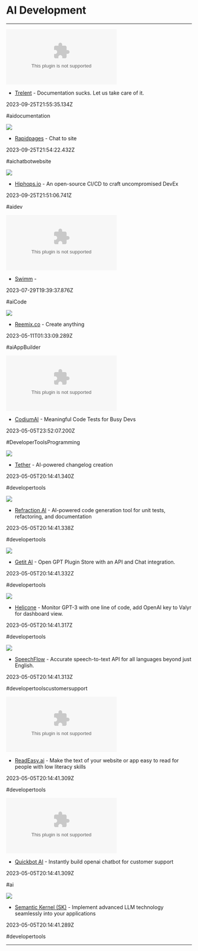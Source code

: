 # AI  Development

---

![](https://rdl.ink/render/https%3A%2F%2Ftrelent.com)

- [Trelent](https://trelent.com) - Documentation sucks. Let us take care of it.

2023-09-25T21:55:35.134Z

#aidocumentation

![](https://rdl.ink/render/https%3A%2F%2Fwww.rapidpages.io%2Fnew)

- [Rapidpages](https://www.rapidpages.io/new) - Chat to site

2023-09-25T21:54:22.432Z

#aichatbotwebsite

![](https://assets-global.website-files.com/636ce0177a5de69d9c2b37e4/650872ac1b7622863e8c4cdf_Casey-OG-img.jpg)

- [Hiphops.io](https://www.hiphops.io) - An open-source CI/CD to craft uncompromised DevEx

2023-09-25T21:51:06.741Z

#aidev

![](https://rdl.ink/render/https%3A%2F%2Fswimm.ai)

- [Swimm](https://swimm.ai) - 

2023-07-29T19:39:37.876Z

#aiCode

![](https://rdl.ink/render/https%3A%2F%2Freemix.co)

- [Reemix.co](https://reemix.co) - Create anything

2023-05-11T01:33:09.289Z

#aiAppBuilder

![](https://rdl.ink/render/https%3A%2F%2Fdelysium.com)

- [CodiumAI](https://delysium.com) - Meaningful Code Tests for Busy Devs

2023-05-05T23:52:07.200Z

#DeveloperToolsProgramming

![](https://rdl.ink/render/https%3A%2F%2Fwww.tethered.dev%2Fgpt-4-powered-changelog)

- [Tether](https://www.tethered.dev/gpt-4-powered-changelog) - AI-powered changelog creation

2023-05-05T20:14:41.340Z

#developertools

![](https://rdl.ink/render/https%3A%2F%2Fwww.refraction.dev)

- [Refraction AI](https://www.refraction.dev) - AI-powered code generation tool for unit tests, refactoring, and documentation

2023-05-05T20:14:41.338Z

#developertools

![](https://rdl.ink/render/https%3A%2F%2Fwww.getit.ai%2Fgpt-plugins)

- [Getit AI](https://www.getit.ai/gpt-plugins) - Open GPT Plugin Store with an API and Chat integration.

2023-05-05T20:14:41.332Z

#developertools

![](https://rdl.ink/render/https%3A%2F%2Fvalyr.vercel.app)

- [Helicone](https://valyr.vercel.app) - Monitor GPT-3 with one line of code, add OpenAI key to Valyr for dashboard view.

2023-05-05T20:14:41.317Z

#developertools

![](https://rdl.ink/render/https%3A%2F%2Fspeechflow.io)

- [SpeechFlow](https://speechflow.io) - Accurate speech-to-text API for all languages beyond just English.

2023-05-05T20:14:41.313Z

#developertoolscustomersupport

![](https://rdl.ink/render/https%3A%2F%2Freadeasy.ai)

- [ReadEasy.ai](https://readeasy.ai) - Make the text of your website or app easy to read for people with low literacy skills

2023-05-05T20:14:41.309Z

#developertools

![](https://rdl.ink/render/https%3A%2F%2Fquickbotai.com)

- [Quickbot AI](https://quickbotai.com) - Instantly build openai chatbot for customer support

2023-05-05T20:14:41.309Z

#ai

![](https://rdl.ink/render/https%3A%2F%2Fdevblogs.microsoft.com%2Fsemantic-kernel)

- [Semantic Kernel (SK)](https://devblogs.microsoft.com/semantic-kernel) - Implement advanced LLM technology seamlessly into your applications

2023-05-05T20:14:41.289Z

#developertools

---

